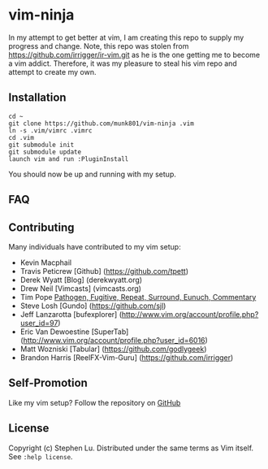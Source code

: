 vim-ninja
============
In my attempt to get better at vim, I am creating this repo to supply my progress and change.
Note, this repo was stolen from https://github.com/irrigger/ir-vim.git as he is the one
getting me to become a vim addict.  Therefore, it was my pleasure to steal his vim
repo and attempt to create my own.

Installation
------------

	cd ~
	git clone https://github.com/munk801/vim-ninja .vim
	ln -s .vim/vimrc .vimrc
	cd .vim
	git submodule init
	git submodule update
	launch vim and run :PluginInstall

You should now be up and running with my setup.

FAQ
---

Contributing
------------

Many individuals have contributed to my vim setup:

* Kevin Macphail
* Travis Peticrew [Github] (https://github.com/tpett)
* Derek Wyatt [Blog] (derekwyatt.org)
* Drew Neil [Vimcasts] (vimcasts.org)
* Tim Pope [Pathogen, Fugitive, Repeat, Surround, Eunuch, Commentary](https://github.com/tpope)
* Steve Losh [Gundo] (https://github.com/sjl)
* Jeff Lanzarotta [bufexplorer] (http://www.vim.org/account/profile.php?user_id=97)
* Eric Van Dewoestine [SuperTab] (http://www.vim.org/account/profile.php?user_id=6016)
* Matt Wozniski [Tabular] (https://github.com/godlygeek)
* Brandon Harris [ReelFX-Vim-Guru] (https://github.com/irrigger)

Self-Promotion
--------------

Like my vim setup? Follow the repository on
[GitHub](https://github.com/munk801/vim-ninja.git)

License
-------

Copyright (c) Stephen Lu.  Distributed under the same terms as Vim itself.
See `:help license`.


